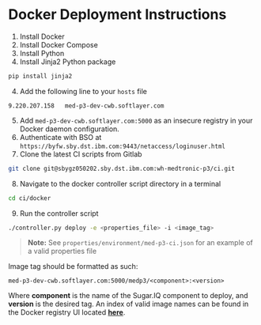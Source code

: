 # Docker Deployment Instructions
1. Install Docker
2. Install Docker Compose
2. Install Python
3. Install Jinja2 Python package
```bash
pip install jinja2
```
4. Add the following line to your `hosts` file
```
9.220.207.158   med-p3-dev-cwb.softlayer.com
```
5. Add `med-p3-dev-cwb.softlayer.com:5000` as an insecure registry in your Docker daemon configuration.
6. Authenticate with BSO at `https://byfw.sby.dst.ibm.com:9443/netaccess/loginuser.html`
7. Clone the latest CI scripts from Gitlab
```bash
git clone git@sbygz050202.sby.dst.ibm.com:wh-medtronic-p3/ci.git
```
8. Navigate to the docker controller script directory in a terminal
```bash
cd ci/docker
```
9. Run the controller script
```bash
./controller.py deploy -e <properties_file> -i <image_tag>
```
> **Note:** See `properties/environment/med-p3-ci.json` for an example of a valid properties file

Image tag should be formatted as such:

`med-p3-dev-cwb.softlayer.com:5000/medp3/<component>:<version>`

Where **component** is the name of the Sugar.IQ component to deploy, and **version** is the desired tag. An index of valid image names can be found in the Docker registry UI located [**here**](http://med-p3-dev-cwb.softlayer.com:3000/namespaces/5).
